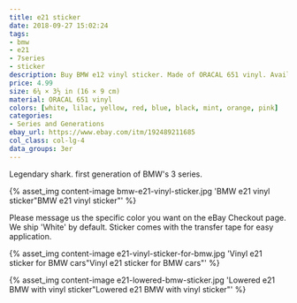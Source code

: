```yaml
---
title: e21 sticker
date: 2018-09-27 15:02:24
tags:
- bmw
- e21
- 7series
- sticker
description: Buy BMW e12 vinyl sticker. Made of ORACAL 651 vinyl. Available in different colors.
price: 4.99
size: 6¼ × 3½ in (16 × 9 cm)
material: ORACAL 651 vinyl
colors: [white, lilac, yellow, red, blue, black, mint, orange, pink]
categories:
- Series and Generations
ebay_url: https://www.ebay.com/itm/192489211685
col_class: col-lg-4
data_groups: 3er
---
```


Legendary shark. first generation of BMW's 3 series.

<!-- more -->
{% asset_img content-image bmw-e21-vinyl-sticker.jpg 'BMW e21 vinyl sticker"BMW e21 vinyl sticker"' %}

Please message us the specific color you want on the eBay Checkout page. We ship 'White' by default. Sticker comes with the transfer tape for easy application.

{% asset_img content-image e21-vinyl-sticker-for-bmw.jpg 'Vinyl e21 sticker for BMW cars"Vinyl e21 sticker for BMW cars"' %}

{% asset_img content-image e21-lowered-bmw-sticker.jpg 'Lowered e21 BMW with vinyl sticker"Lowered e21 BMW with vinyl sticker"' %}
